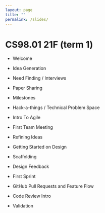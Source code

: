 ```yaml
---
layout: page
title: ""
permalink: /slides/
---
```



# CS98.01 21F (term 1)
* Welcome
<!-- * [Welcome](00_welcome/) -->
* Idea Generation
<!-- * [Idea Generation](01_ideas/) -->
* Need Finding / Interviews
<!-- * [Need Finding / Interviews](01_interviews/) -->
* Paper Sharing
<!-- * [Paper Sharing](02_paper_sharing/) -->
* Milestones
<!-- * [Milestones](02_paper_sharing/) -->
* Hack-a-things / Technical Problem Space
<!-- https://tinyurl.com/cs98-20w-pitches -->
<!-- EE* [Pitch Intro](02_pitch_intro/) -->
* Intro To Agile
<!-- EE idea pitches and paper sharing -->
* First Team Meeting
<!-- * [First Team Meeting](03_first-team-meeting) -->
* Refining Ideas
<!-- * [Refining Ideas](04_user-personas) -->
* Getting Started on Design
<!-- * [Getting Started on Design](04_design)  -->
* Scaffolding
<!-- * [Scaffolding](05_scaffolding) -->
* Design Feedback
<!-- * [Design Feedback](05_design_feedback) -->
* First Sprint
<!-- * [First Sprint](05_first-sprint) -->
* GitHub Pull Requests and Feature Flow
<!-- * [GitHub Pull Requests](05_github-prs) -->
* Code Review Intro
<!-- * [Code Review Intro](07_code_review/) -->
* Validation

<!-- # CS98.02 21W (term 2) -->
<!-- * [Welcome back!](20_welcome/) -->

<!-- * [Success Validation](24_success_validation/) -->

<!-- * [Code Review 2](22_code_review/) -->


<!-- ### Together -->
<!-- * [Sharing is Caring](30_sharing-is-caring/) -->

<!-- * [Teams, Teams, Teams](31_teamsteamsteams) -->
<!-- * [Feedback Session](33_feedback_session) -->

